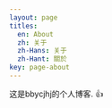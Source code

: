 ```yaml
---
layout: page
titles:
  en: About
  zh: 关于
  zh-Hans: 关于
  zh-Hant: 關於
key: page-about
---
```


这是bbycjhj的个人博客. :+1:


